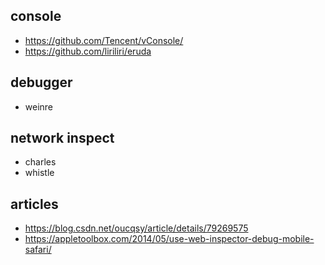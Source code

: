 ## console
- https://github.com/Tencent/vConsole/
- https://github.com/liriliri/eruda

## debugger
- weinre

## network inspect
- charles
- whistle

## articles
- https://blog.csdn.net/oucqsy/article/details/79269575
- https://appletoolbox.com/2014/05/use-web-inspector-debug-mobile-safari/
